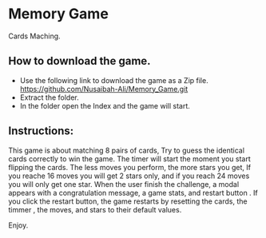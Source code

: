 # Memory Game
Cards Maching.

## How to download the game.

- Use the following link to download the game as a Zip file.
https://github.com/Nusaibah-Ali/Memory_Game.git
- Extract the folder.
- In the folder open the Index and the game will start.


## Instructions: 
This game is about matching 8 pairs of cards,
Try to guess the identical cards correctly to win the game.
The timer will start the moment you start flipping the cards.
The less moves you perform, the more stars you get, 
If you reache 16 moves you will get 2 stars only, and if you reach 24 moves you will only get one star.
When the user finish the challenge, a modal appears with a congratulation message, a game stats, and restart button .
If you click the restart button, the game restarts by resetting the cards, the timmer , the moves, and stars to their default values.

Enjoy.
